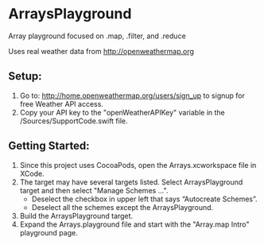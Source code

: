# ArraysPlayground
Array playground focused on .map, .filter, and .reduce

Uses real weather data from http://openweathermap.org

## Setup:
1. Go to: http://home.openweathermap.org/users/sign_up to signup for free Weather API access.
2. Copy your API key to the "openWeatherAPIKey" variable in the /Sources/SupportCode.swift file.

## Getting Started:
1. Since this project uses CocoaPods, open the Arrays.xcworkspace file in XCode. 
2. The target may have several targets listed. 
Select ArraysPlayground target and then select "Manage Schemes …".  
    - Deselect the checkbox in upper left that says “Autocreate  Schemes”.
    - Deselect all the schemes except the ArraysPlayground.
3. Build the ArraysPlayground target.
4. Expand the Arrays.playground file and start with the "Array.map Intro" playground page.
